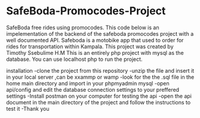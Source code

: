 # SafeBoda-Promocodes-Project
SafeBoda free rides using promocodes. This code below is an impelementation of the backend of the safeboda promocodes project with a well documented API. Safeboda is a motobike app that used to order for rides for transportation within Kampala.
This project was created by Timothy Ssebulime H.M
This is an entirely php project with mysql as the database.
You can use localhost php to run the project.

installation
-clone the project from this repository 
-unzip the file and insert it in your local server ,can be xxammp or wamp
-look for the the .sql file in the home main directory and import in your phpmyadmin mysql
-open api/config and edit the database connection settings to your preffered settings
-Install postman on your computer for testing the api
-open the api document in the main directory of the project and follow the instructions to test it
-Thank you


